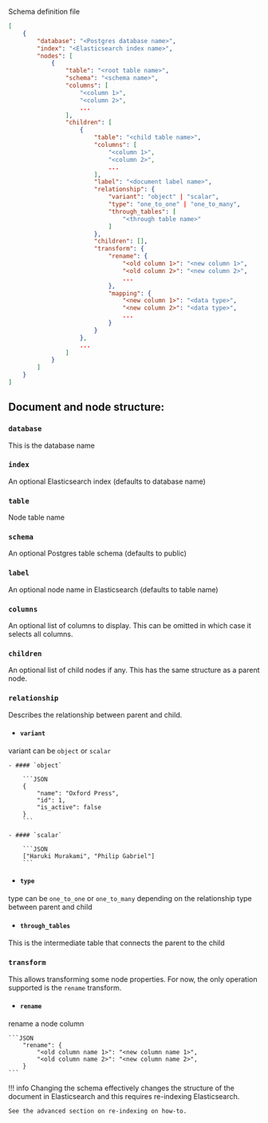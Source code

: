 Schema definition file

```JSON
[
    {
        "database": "<Postgres database name>",
        "index": "<Elasticsearch index name>",
        "nodes": [
            {
                "table": "<root table name>",
                "schema": "<schema name>",
                "columns": [
                    "<column 1>",
                    "<column 2>",
                    ...
                ],
                "children": [
                    {
                        "table": "<child table name>",
                        "columns": [
                            "<column 1>",
                            "<column 2>",
                            ...
                        ],
                        "label": "<document label name>",
                        "relationship": {
                            "variant": "object" | "scalar",
                            "type": "one_to_one" | "one_to_many",
                            "through_tables": [
                                "<through table name>"
                            ]
                        },
                        "children": [],
                        "transform": {
                            "rename": {
                                "<old column 1>": "<new column 1>",
                                "<old column 2>": "<new column 2>",
                                ...
                            },
                            "mapping": {
                                "<new column 1>": "<data type>",
                                "<new column 2>": "<data type>",
                                ...
                            }
                        }
                    },
                    ...
                ]
            }
        ]
    }
]
```


## Document and node structure:

### `database`
This is the database name

### `index`
An optional Elasticsearch index (defaults to database name)

### `table`
Node table name

### `schema`
An optional Postgres table schema (defaults to public)

### `label`
An optional node name in Elasticsearch (defaults to table name)

### `columns`
An optional list of columns to display. This can be omitted in which case it selects all
columns.

### `children`
An optional list of child nodes if any.
This has the same structure as a parent node.

### `relationship`
Describes the relationship between parent and child.

- #### `variant`
variant can be `object` or `scalar`

    - #### `object`

        ```JSON
        {
            "name": "Oxford Press",
            "id": 1,
            "is_active": false
        }
        ```

    - #### `scalar`

        ```JSON
        ["Haruki Murakami", "Philip Gabriel"]
        ```

- #### `type`
type can be `one_to_one` or `one_to_many` depending on the relationship type between 
parent and child

- #### `through_tables`
This is the intermediate table that connects the parent to the child


### `transform`

This allows transforming some node properties.
For now, the only operation supported is the `rename` transform.

- #### `rename`
rename a node column

    ```JSON
        "rename": {
            "<old column name 1>": "<new column name 1>",
            "<old column name 2>": "<new column name 2>",
        }
    ```

!!! info
    Changing the schema effectively changes the structure of the document in Elasticsearch 
    and this requires re-indexing Elasticsearch.

    See the advanced section on re-indexing on how-to.